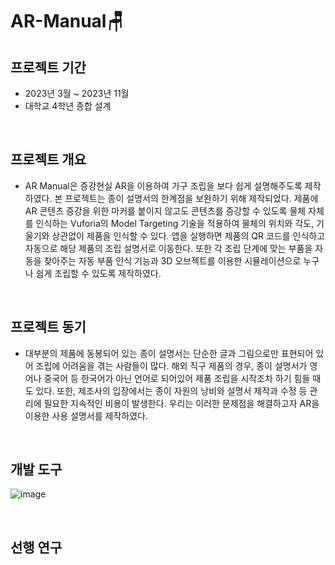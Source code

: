 # AR-Manual🪑

## 프로젝트 기간
- 2023년 3월 ~ 2023년 11월
- 대학교 4학년 종합 설계

</br>

## 프로젝트 개요
-   AR Manual은 증강현실 AR을 이용하여 가구 조립을 보다 쉽게 설명해주도록 제작하였다. 본 프로젝트는 종이 설명서의 한계점을 보완하기 위해 제작되었다. 제품에 AR 콘텐츠 증강을 위한 마커를 붙이지 않고도 콘텐츠를 증강할 수 있도록 물체 자체를 인식하는 Vuforia의 Model Targeting 기술을 적용하여 물체의 위치와 각도, 기울기와 상관없이 제품을 인식할 수 있다. 앱을 실행하면 제품의 QR 코드를 인식하고 자동으로 해당 제품의 조립 설명서로 이동한다. 또한 각 조립 단계에 맞는 부품을 자동을 찾아주는 자동 부품 인식 기능과 3D 오브젝트를 이용한 시뮬레이션으로 누구나 쉽게 조립할 수 있도록 제작하였다. 

</br>

## 프로젝트 동기
-   대부분의 제품에 동봉되어 있는 종이 설명서는 단순한 글과 그림으로만 표현되어 있어 조립에 어려움을 겪는 사람들이 많다. 해외 직구 제품의 경우, 종이 설명서가 영어나 중국어 등 한국어가 아닌 언어로 되어있어 제품 조립을 시작조차 하기 힘들 때도 있다. 또한,  제조사의 입장에서는 종이 자원의 낭비와 설명서 제작과 수정 등 관리에 필요한 지속적인 비용이 발생한다. 우리는 이러한 문제점을 해결하고자 AR을 이용한 사용 설명서를 제작하였다. 

</br>

## 개발 도구
![image](https://github.com/user-attachments/assets/3c020170-935e-45cb-b739-ddbb141694a8)

</br>

## 선행 연구
